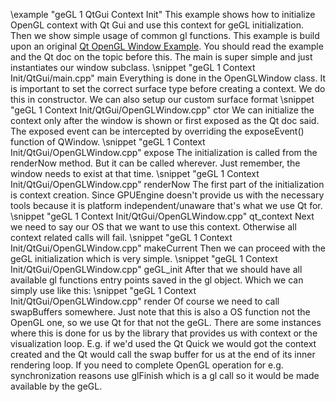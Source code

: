 
 \example "geGL 1 QtGui Context Init"
 This example shows how to initialize OpenGL context with Qt Gui and use this context
 for geGL initialization. Then we show simple usage of common gl functions. This example is build upon an original
 [Qt OpenGL Window Example]. You should read the example and the Qt doc on the topic before this. The main is super simple and just instantiates
 our window subclass.
 \snippet "geGL 1 Context Init/QtGui/main.cpp" main
 Everything is done in the OpenGLWindow class. It is important to set the correct surface type before creating a context.
 We do this in constructor. We can also setup our custom surface format
 \snippet "geGL 1 Context Init/QtGui/OpenGLWindow.cpp" ctor
 We can initialize the context only after the window is shown or first exposed as the Qt doc said. The exposed event
 can be intercepted by overriding the exposeEvent() function of QWindow.
 \snippet "geGL 1 Context Init/QtGui/OpenGLWindow.cpp" expose
 The initialization is called from the renderNow method. But it can be called wherever. Just remember, the window needs
 to exist at that time.
 \snippet "geGL 1 Context Init/QtGui/OpenGLWindow.cpp" renderNow
 The first part of the initialization is context creation. Since GPUEngine doesn't provide us with the necessary tools
 because it is platform independent/unaware that's what we use Qt for.
 \snippet "geGL 1 Context Init/QtGui/OpenGLWindow.cpp" qt_context
 Next we need to say our OS that we want to use this context. Otherwise all context related calls will fail.
 \snippet "geGL 1 Context Init/QtGui/OpenGLWindow.cpp" makeCurrent
 Then we can proceed with the geGL initialization which is very simple.
 \snippet "geGL 1 Context Init/QtGui/OpenGLWindow.cpp" geGL_init
 After that we should have all available gl functions entry points saved in the gl object. Which we can simply use like this:
 \snippet "geGL 1 Context Init/QtGui/OpenGLWindow.cpp" render
 Of course we need to call swapBuffers somewhere. Just note that this is also a OS function not the OpenGL one, so we
 use Qt for that not the geGL. There are some instances where this is done for us by the library that provides us with
 context or the visualization loop. E.g. if we'd used the Qt Quick we would got the context created and the Qt would call
 the swap buffer for us at the end of its inner rendering loop. If you need to complete OpenGL operation for e.g. synchronization
 reasons use glFinish which is a gl call so it would be made available by the geGL.


 [Qt OpenGL Window Example]:http://doc.qt.io/qt-5/qtgui-openglwindow-example.html "Qt OpenGL Window Example"